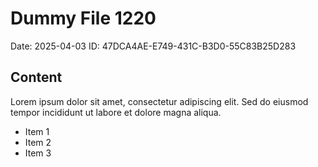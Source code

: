 # Dummy File 1220

Date: 2025-04-03
ID: 47DCA4AE-E749-431C-B3D0-55C83B25D283

## Content

Lorem ipsum dolor sit amet, consectetur adipiscing elit.
Sed do eiusmod tempor incididunt ut labore et dolore magna aliqua.

* Item 1
* Item 2
* Item 3
